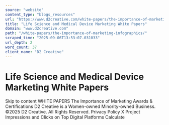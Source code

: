 ```yaml
---
source: "website"
content_type: "blogs_resources"
url: "https://www.d2creative.com/white-papers/the-importance-of-marketing-infographics/"
title: "Life Science and Medical Device Marketing White Papers"
domain: "www.d2creative.com"
path: "/white-papers/the-importance-of-marketing-infographics/"
scraped_time: "2025-09-06T13:53:07.031033"
url_depth: 2
word_count: 37
client_name: "D2 Creative"
---
```


# Life Science and Medical Device Marketing White Papers

Skip to content WHITE PAPERS The Importance of Marketing Awards & Certifications D2 Creative is a Women-owned Minority-owned Business. ©2025 D2 Creative. All Rights Reserved. Privacy Policy X Project Impressions and Clicks on Top Digital Platforms Calculate